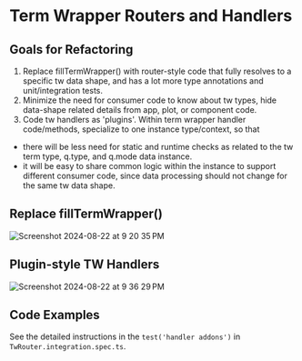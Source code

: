 # Term Wrapper Routers and Handlers

## Goals for Refactoring

1. Replace fillTermWrapper() with router-style code that fully resolves to a specific tw data shape,
and has a lot more type annotations and unit/integration tests.
2. Minimize the need for consumer code to know about tw types, hide data-shape related
details from app, plot, or component code.
3. Code tw handlers as 'plugins'. Within term wrapper handler code/methods, specialize to
one instance type/context, so that 
- there will be less need for static and runtime checks as related to the tw term type,
q.type, and q.mode data instance.
- it will be easy to share common logic within the instance to support different consumer code,
since data processing should not change for the same tw data shape.

## Replace fillTermWrapper()

![Screenshot 2024-08-22 at 9 20 35 PM](https://github.com/user-attachments/assets/02e342fc-c041-4d29-8e99-e388b9dedded)

## Plugin-style TW Handlers

![Screenshot 2024-08-22 at 9 36 29 PM](https://github.com/user-attachments/assets/47754d30-436e-4386-b9c2-291b86386a10)

## Code Examples

See the detailed instructions in the `test('handler addons')` in `TwRouter.integration.spec.ts`.
